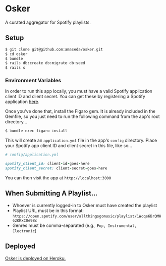 # Osker

A curated aggregator for Spotify playlists.

## Setup

```bash
$ git clone git@github.com:amaseda/osker.git
$ cd osker
$ bundle
$ rails db:create db:migrate db:seed
$ rails s
```

### Environment Variables

In order to run this app locally, you must have a valid Spotify application client ID and client secret. You can get these by registering a Spotify application [here](https://developer.spotify.com/my-applications/).

Once you've done that, install the Figaro gem. It is already included in the Gemfile, so you just need to run the following command from the app's root directory...

```bash
$ bundle exec figaro install
```

This will create an `application.yml` file in the app's `config` directory. Place your Spotify app client ID and client secret in this file, like so...

```rb
# config/application.yml

spotify_client_id: client-id-goes-here
spotify_client_secret: client-secret-goes-here
```

You can then visit the app at `http://localhost:3000`

## When Submitting A Playlist...

- Whoever is currently logged-in to Osker must have created the playlist
- Playlist URL must be in this format: `https://open.spotify.com/user/allthingsgomusic/playlist/1Wcqe6BrQMH62KKxC0e98c`
- Genres must be comma-separated (e.g., `Pop, Instrumental, Electronic`)

## Deployed

[Osker is deployed on Heroku.](https://osker-app.herokuapp.com/)
